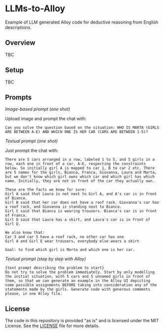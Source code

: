 # LLMs-to-Alloy
Example of LLM generated Alloy code for deductive reasoning from English descriptions.


## Overview

TBC

## Setup

TBC

## Prompts

*Image-based prompt (one shot)*

Upload image and prompt the chat with:

```text
Can you solve the question based on the situation: WHO IS MARTA (GIRLS ARE BETWEEN A-E) AND WHICH ONE IS HER CAR (CARS ARE BETWEEN 1-5)?
```

*Textual prompt (one shot)*

Just prompt the chat with:

```text
There are 5 cars arranged in a row, labeled 1 to 5, and 5 girls in a row, each one in front of a car, A-E, respecting the constraints below. So initially girl A is mapped to car 1, B to car 2 etc. There are 5 names for the girls, Bianca, Franca, Giovanna, Laura and Marta, but we don't know which girl owns which car and which girl has which name. Initially, they are not in front of the car they actually own.

These are the facts we know for sure:
Girl A said that Laura is not next to Girl A, and A's car is in front of Bianca. 
Girl B said that her car does not have a roof rack. Giovanna's car has a roof rack, and Giovanna is standing next to Bianca.
Girl C said that Bianca is wearing trousers. Bianca's car is in front of Franca.
Girl D said that Laura has a skirt, and Laura's car is in front of Girl D. 

We also know that:
Car 3 and car 5 have a roof rack, no other car has one
Girl A and Girl E wear trousers, everybody else wears a skirt 

Goal: to find which girl is Marta and which one is her car.
```

*Textual prompt (step by step with Alloy)*

```text
{text prompt describing the problem to start}
Do not try to solve the problem immediately. Start by only modelling the initial situation, with 5 cars and 5 unnamed girls in front of them, so that we can generate an example in the Alloy UI depicting some possible assignments BEFORE taking into consideration any of the statements made by the girls. Generate code with generous comments please, in one Alloy file.
```

## License

The code in this repository is provided "as is" and is licensed under the MIT License. See the [LICENSE](LICENSE) file for more details.